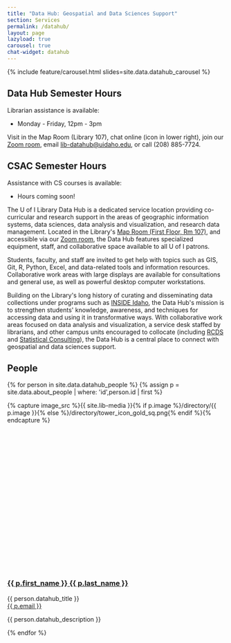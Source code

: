 ```yaml
---
title: "Data Hub: Geospatial and Data Sciences Support"
section: Services
permalink: /datahub/
layout: page
lazyload: true
carousel: true
chat-widget: datahub
---
```


{% include feature/carousel.html slides=site.data.datahub_carousel %}

<div class="row">
<div class="col-lg-6">
<div class="alert alert-info mt-3 mb-3" role="alert">
<h2 class="alert-heading h5"><span class="fas fa-clock"></span> Data Hub Semester Hours</h2>
<p>Librarian assistance is available:</p>
<ul>
    <li>Monday - Friday, 12pm - 3pm</li>
</ul>
<p>Visit in the Map Room (Library 107), chat online (icon in lower right), join our <a class="alert-link" href="https://uidaho.zoom.us/j/87655871511?from=addon">Zoom room</a>, email <a class="alert-link" href="mailto:lib-datahub@uidaho.edu">lib-datahub@uidaho.edu</a>, or call (208) 885-7724.</p>
<!--<h2 class="alert-heading h5"><span class="fas fa-clock"></span> Summer Hours</h2>
<p markdown="1">By appointment: Please contact [Jeremy Kenyon](/about/people/jkenyon.html) (<jkenyon@uidaho.edu>)</p>-->
</div>
</div>
<div class="col-lg-6">
<div class="alert alert-info mt-3 mb-3" role="alert">
<h2 class="alert-heading h5"><span class="fas fa-clock"></span> CSAC Semester Hours</h2>
<p class="mb-3">Assistance with CS courses is available:</p>
<ul>
    <li>Hours coming soon!</li>
</ul>
</div>
</div>
</div>

The U of I Library Data Hub is a dedicated service location providing co-curricular and research support in the areas of geographic information systems, data sciences, data analysis and visualization, and research data management.
Located in the Library's [Map Room (First Floor, Rm 107)](/about/maps.html#lg=1&slide=0), and accessible via our [Zoom room](https://uidaho.zoom.us/j/87655871511?from=addon), the Data Hub features specialized equipment, staff, and collaborative space available to all U of I patrons.

Students, faculty, and staff are invited to get help with topics such as GIS, Git, R, Python, Excel, and data-related tools and information resources.
Collaborative work areas with large displays are available for consultations and general use, as well as powerful desktop computer workstations.

Building on the Library's long history of curating and disseminating data collections under programs such as [INSIDE Idaho](https://insideidaho.org/), the Data Hub's mission is to strengthen students' knowledge, awareness, and techniques for accessing data and using it in transformative ways. 
With collaborative work areas focused on data analysis and visualization, a service desk staffed by librarians, and other campus units encouraged to collocate (including [RCDS](https://www.iids.uidaho.edu/rcds.php) and [Statistical Consulting](https://www.uidaho.edu/sci/mathstat/centers/scc)), the Data Hub is a central place to connect with geospatial and data sciences support.

## People

{% for person in site.data.datahub_people %}
{% assign p = site.data.about_people | where: 'id',person.id | first %}
<div class="border rounded mt-3">
    <div class="row no-gutters">
        <div class="col-md-3 p-3">
            {% capture image_src %}{{ site.lib-media }}{% if p.image %}/directory/{{ p.image }}{% else %}/directory/tower_icon_gold_sq.png{% endif %}{% endcapture %}
            <img src="data:image/svg+xml,%3Csvg xmlns='http://www.w3.org/2000/svg' viewBox='0 0 3 2'%3E%3C/svg%3E" data-src="{{ image_src }}" class="lazyload img-fluid rounded" alt="portrait of {{ p.last_name }}">
        </div>
        <div class="col-md-9 p-3">
            <h3><a href="{{ '/about/people/' | relative_url }}{{ p.id }}.html" title="View the profile for {{ p.last_name }}">{{ p.first_name }} {{ p.last_name }}</a></h3>
            <p class="h5">{{ person.datahub_title }} <br><a href="mailto:{{ p.email }}">{{ p.email }}</a></p>
            <p>{{ person.datahub_description }}</p>
        </div>
    </div>
</div>
{% endfor %}
